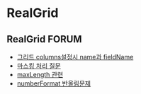 # RealGrid



## RealGrid FORUM

- [그리드 columns설정시 name과 fieldName](http://forum.realgrid.com/topics/4BpPNjcdqMg3HTZnf)
- [마스킹 처리 질문](http://forum.realgrid.com/topics/RNxsFzswHPuCnEqFa)
- [maxLength 관련](http://forum.realgrid.com/topics/ct8crxSCoAe6R35AN)
- [numberFormat 반올림문제](http://forum.realgrid.com/topics/KQw4RLGHHHxCM5po8)
